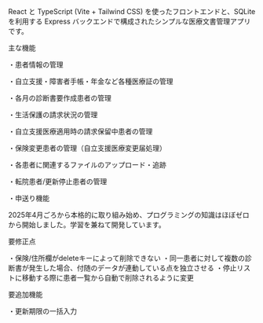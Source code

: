 React と TypeScript (Vite + Tailwind CSS) を使ったフロントエンドと、SQLite を利用する Express バックエンドで構成されたシンプルな医療文書管理アプリです。

主な機能

・患者情報の管理

・自立支援・障害者手帳・年金など各種医療証の管理

・各月の診断書要作成患者の管理

・生活保護の請求状況の管理

・自立支援医療適用時の請求保留中患者の管理

・保険変更患者の管理（自立支援医療変更届処理）

・各患者に関連するファイルのアップロード・追跡

・転院患者/更新停止患者の管理

・申送り機能

2025年4月ごろから本格的に取り組み始め、プログラミングの知識はほぼゼロから開始しました。学習を兼ねて開発しています。

要修正点

・保険/住所欄がdeleteキーによって削除できない
・同一患者に対して複数の診断書が発生した場合、付随のデータが連動している点を独立させる
・停止リストに移動する際に患者一覧から自動で削除されるように変更

要追加機能

・更新期限の一括入力
